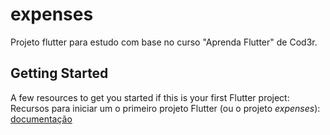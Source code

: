 # expenses

Projeto flutter para estudo com base no curso "Aprenda Flutter" de Cod3r.

## Getting Started

A few resources to get you started if this is your first Flutter project:
Recursos para iniciar um o primeiro projeto Flutter (ou o projeto _expenses_): [documentação](https://flutter.dev/docs)